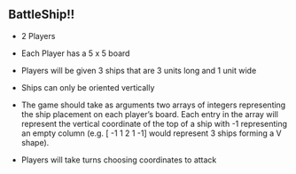 ## BattleShip!!

* 2 Players

* Each Player has a 5 x 5 board

* Players will be given 3 ships that are 3 units long and 1 unit wide

* Ships can only be oriented vertically

* The game should take as arguments two arrays of integers representing the ship
placement on each player’s board. Each entry in the array will represent the vertical coordinate of the top of a ship with ­-1 representing an empty column (e.g. [ ­-1 1 2 1 ­-1] would represent 3 ships forming a V shape).

* Players will take turns choosing coordinates to attack
